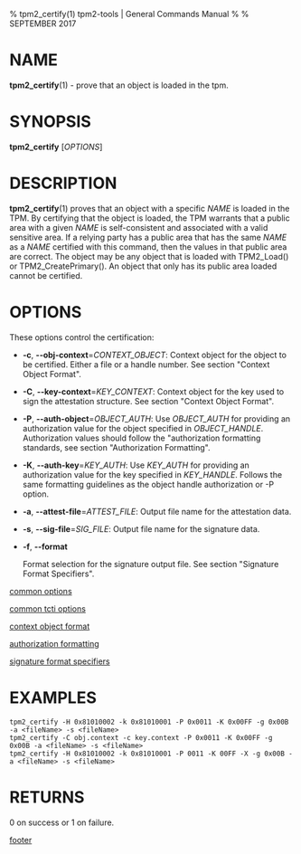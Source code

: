 % tpm2_certify(1) tpm2-tools | General Commands Manual
%
% SEPTEMBER 2017

# NAME

**tpm2_certify**(1) - prove that an object is loaded in the tpm.

# SYNOPSIS

**tpm2_certify** [*OPTIONS*]

# DESCRIPTION

**tpm2_certify**(1) proves that an object with a specific _NAME_ is loaded in the TPM.
By certifying that the object is loaded, the TPM warrants that a public area
with a given _NAME_ is self-consistent and associated with a valid sensitive area.
If a relying party has a public area that has the same _NAME_ as a _NAME_ certified
with this command, then the values in that public area are correct. The object
may be any object that is loaded with TPM2_Load() or TPM2_CreatePrimary().
An object that only has its public area loaded cannot be certified.

# OPTIONS

These options control the certification:

  * **-c**, **--obj-context**=_CONTEXT\_OBJECT_:
    Context object for the object to be certified. Either a file or a handle number.
    See section "Context Object Format".

  * **-C**, **--key-context**=_KEY\_CONTEXT_:
    Context object for the key used to sign the attestation structure.
    See section "Context Object Format".

  * **-P**, **--auth-object**=_OBJECT\_AUTH_:
    Use _OBJECT\_AUTH_ for providing an authorization value for the object specified
    in _OBJECT\_HANDLE_.
    Authorization values should follow the "authorization formatting standards,
    see section "Authorization Formatting".

  * **-K**, **--auth-key**=_KEY\_AUTH_:
    Use _KEY\_AUTH_ for providing an authorization value for the key specified
    in _KEY\_HANDLE_.
    Follows the same formatting guidelines as the object handle authorization or
    -P option.

  * **-a**, **--attest-file**=_ATTEST\_FILE_:
    Output file name for the attestation data.

  * **-s**, **--sig-file**=_SIG\_FILE_:
    Output file name for the signature data.

  * **-f**, **--format**

    Format selection for the signature output file. See section "Signature Format Specifiers".

[common options](common/options.md)

[common tcti options](common/tcti.md)

[context object format](commmon/ctxobj.md)

[authorization formatting](common/password.md)

[signature format specifiers](common/signature.md)

# EXAMPLES

```
tpm2_certify -H 0x81010002 -k 0x81010001 -P 0x0011 -K 0x00FF -g 0x00B -a <fileName> -s <fileName>
tpm2_certify -C obj.context -c key.context -P 0x0011 -K 0x00FF -g 0x00B -a <fileName> -s <fileName>
tpm2_certify -H 0x81010002 -k 0x81010001 -P 0011 -K 00FF -X -g 0x00B -a <fileName> -s <fileName>
```

# RETURNS

0 on success or 1 on failure.

[footer](common/footer.md)

